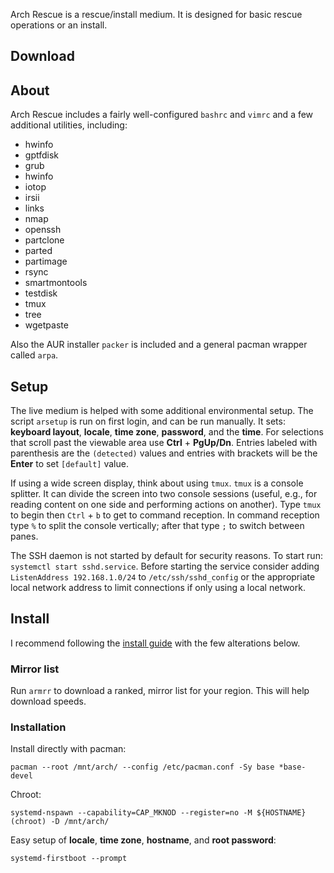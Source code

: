 Arch Rescue is a rescue/install medium.  It is designed for basic rescue operations or an install.

## Download



## About

Arch Rescue includes a fairly well-configured `bashrc` and `vimrc` and a few additional utilities, including:

* hwinfo
* gptfdisk
* grub
* hwinfo
* iotop
* irsii
* links
* nmap
* openssh
* partclone
* parted
* partimage
* rsync
* smartmontools
* testdisk
* tmux
* tree
* wgetpaste

Also the AUR installer `packer` is included and a general pacman wrapper called `arpa`.

## Setup

The live medium is helped with some additional environmental setup.  The script `arsetup` is run on first login, and can be run manually.  It sets: **keyboard layout**, **locale**, **time zone**, **password**, and the **time**.  For selections that scroll past the viewable area use **Ctrl** + **PgUp/Dn**.  Entries labeled with parenthesis are the `(detected)` values and entries with brackets will be the **Enter** to set `[default]` value.

If using a wide screen display, think about using `tmux`.  `tmux` is a console splitter.  It can divide the screen into two console sessions (useful, e.g., for reading content on one side and performing actions on another).  Type `tmux` to begin then `Ctrl` + `b` to get to command reception.  In command reception type `%` to split the console vertically; after that type `;` to switch between panes.

The SSH daemon is not started by default for security reasons.  To start run: `systemctl start sshd.service`.  Before starting the service consider adding `ListenAddress 192.168.1.0/24` to `/etc/ssh/sshd_config` or the appropriate local network address to limit connections if only using a local network.

## Install

I recommend following the [install guide](https://wiki.archlinux.org/index.php/Installation_guide) with the few alterations below.

### Mirror list

Run `armrr` to download a ranked, mirror list for your region.  This will help download speeds.

### Installation

Install directly with pacman:

    pacman --root /mnt/arch/ --config /etc/pacman.conf -Sy base *base-devel

Chroot:

    systemd-nspawn --capability=CAP_MKNOD --register=no -M ${HOSTNAME}(chroot) -D /mnt/arch/

Easy setup of **locale**, **time zone**, **hostname**, and **root password**:

    systemd-firstboot --prompt
